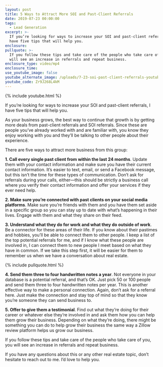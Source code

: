 ```yaml
---
layout: post
title: 5 Ways to Attract More SOI and Past-Client Referrals
date: 2019-07-23 00:00:00
tags:
  - Lead Generation
excerpt: >-
  If you’re looking for ways to increase your SOI and past-client referrals, I
  have five tips that will help you.
enclosure:
pullquote: >-
  If you follow these tips and take care of the people who take care of you, you
  will see an increase in referrals and repeat business.
enclosure_type: video/mp4
enclosure_time:
use_youtube_image: false
youtube_alternate_image: /uploads/7-23-soi-past-client-referrals-youtube.jpg
youtube_code: Zr9J268L4kM
---
```


{% include youtube.html %}

If you’re looking for ways to increase your SOI and past-client referrals, I have five tips that will help you.

As your business grows, the best way to continue that growth is by getting more deals from past-client referrals and SOI referrals. Since these are people you’ve already worked with and are familiar with, you know they enjoy working with you and they’ll be talking to other people about their experience.

There are five ways to attract more business from this group:

**1\. Call every single past client from within the last 24 months**. Update them with your contact information and make sure you have their current contact information. It’s easier to text, email, or send a Facebook message, but this isn’t the time for these types of communication. Don’t ask for referrals during your calls, either—this should be strictly a business call where you verify their contact information and offer your services if they ever need help.

**2\. Make sure you’re connected with past clients on your social media platforms**. Make sure you’re friends with them and you have them set aside in a specific group so you can stay up to date with what’s happening in their lives. Engage with them and what they share on their feed.

**3\. Understand what they do for work and what they do outside of work**. Be a connector for these areas of their life. If you know about their pastimes and hobbies, you’ll be able to connect them to other people. I keep a list of the top potential referrals for me, and if I know what these people are involved in, I can connect them to new people I meet based on what they have in common. If we take this step first, it will be easier for them to remember us when we have a conversation about real estate.

{% include pullquote.html %}

**4\. Send them three to four handwritten notes a year**. Not everyone in your database is a potential referral, and that’s OK. Just pick 50 or 100 people and send them three to four handwritten notes per year. This is another effective way to make a personal connection. Again, don’t ask for a referral here. Just make the connection and stay top of mind so that they know you’re someone they can send business to.

**5\. Offer to give them a testimonial**. Find out what they’re doing for their career or whatever else they’re involved in and ask them how you can help them grow their business. Depending on what they’re doing, there might be something you can do to help grow their business the same way a Zillow review platform helps us grow our business.

If you follow these tips and take care of the people who take care of you, you will see an increase in referrals and repeat business.

If you have any questions about this or any other real estate topic, don’t hesitate to reach out to me. I’d love to help you.